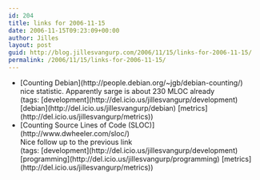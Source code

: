 ```yaml
---
id: 204
title: links for 2006-11-15
date: 2006-11-15T09:23:09+00:00
author: Jilles
layout: post
guid: http://blog.jillesvangurp.com/2006/11/15/links-for-2006-11-15/
permalink: /2006/11/15/links-for-2006-11-15/
---
```

<ul class="delicious">
	<li>
		<div class="delicious-link">[Counting Debian](http://people.debian.org/~jgb/debian-counting/)</div>
		<div class="delicious-extended">nice statistic. Apparently sarge is about 230 MLOC already</div>
		<div class="delicious-tags">(tags: [development](http://del.icio.us/jillesvangurp/development) [debian](http://del.icio.us/jillesvangurp/debian) [metrics](http://del.icio.us/jillesvangurp/metrics))</div>
	</li>
	<li>
		<div class="delicious-link">[Counting Source Lines of Code (SLOC)](http://www.dwheeler.com/sloc/)</div>
		<div class="delicious-extended">Nice follow up to the previous link</div>
		<div class="delicious-tags">(tags: [development](http://del.icio.us/jillesvangurp/development) [programming](http://del.icio.us/jillesvangurp/programming) [metrics](http://del.icio.us/jillesvangurp/metrics))</div>
	</li>
</ul>
